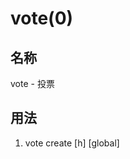 # vote(0)

## 名称

vote - 投票

## 用法

1. vote create [<hours>h] [global] 
<title>
<choice1>
<choice2>
<choice3>
...

2. vote list
3. vote view <投票编号>
4. vote select <投票编号> <选项编号>

## 描述

创建/列出/查看/选择投票

## 示例
```
vote create 24h global
114514
哼哼哼
啊啊啊啊啊啊啊啊啊啊啊啊啊啊啊啊
```
创建一个投票，有效期为24小时，投票公开，标题为"114514"，选项分别为:"哼哼哼" "啊啊啊啊啊啊啊啊啊啊啊啊啊啊啊啊"
homo特有的无处不在(喜)
投票被homo撅了(悲)

```
vote view 1
```
查看编号为1的投票

```
vote select 1 1
```
为编号为1的投票投第一个项
